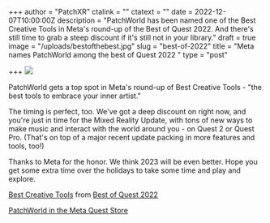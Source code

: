 +++
author = "PatchXR"
ctalink = ""
ctatext = ""
date = 2022-12-07T10:00:00Z
description = "PatchWorld has been named one of the Best Creative Tools in Meta's round-up of the Best of Quest 2022. And there's still time to grab a steep discount if it's still not in your library."
draft = true
image = "/uploads/bestofthebest.jpg"
slug = "best-of-2022"
title = "Meta names PatchWorld among the best of Quest 2022 "
type = "post"

+++
![](/uploads/bestofthebest.jpg)

PatchWorld gets a top spot in Meta's round-up of Best Creative Tools - "the best tools to embrace your inner artist." 

The timing is perfect, too. We've got a deep discount on right now, and you're just in time for the Mixed Reality Update, with tons of new ways to make music and interact with the world around you - on Quest 2 or Quest Pro. (That's on top of a major recent update packing in more features and tools, too!)

Thanks to Meta for the honor. We think 2023 will be even better. Hope you get some extra time over the holidays to take some time and play and explore.

[Best Creative Tools](https://www.oculus.com/experiences/quest/section/515729723812781/?utm_source=www.google.com&utm_medium=oculusredirect#/?_k=ddhkr4) from [Best of Quest 2022](https://www.oculus.com/experiences/quest/section/1539054326558325/?ranking_trace=110110440382482_689415372674663_SKYLINEWEB_367568260467718%3D%3DCu5xphL1q04WyFiFf_eyJzdXJmYWNlIjoiUVVFU1RfU1RPUkVfU1BPVExJR0hUIiwibG9nX2RhdGEiOnsibnV4X2lkIjoiNzEyMiIsInN1cHBvcnRzX2RhcmtfbW9kZV9pbWFnZSI6IjEiLCJ1dWlkIjoiOTE5MWRiNTAtYWVmZi00NmNhLThmYjYtMTRiZGU1MmM0OGEwIiwidmlld2VyX2lkIjoiMCIsImlzX2hzY3JvbGxfdW5pdCI6IiIsImxvY2FsZSI6ImVuX1VTIiwicmVxdWVzdF90aW1lIjoiMTY3MDM2NDUzNSIsInZpZXdzdGF0ZV9wb3NpdGlvbiI6IjAifX0%3D&utm_source=www.google.com&utm_medium=oculusredirect#/?_k=rmke8w)

[PatchWorld in the Meta Quest Store](https://www.oculus.com/experiences/quest/3715150718552632/)